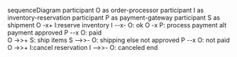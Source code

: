 sequenceDiagram
    participant O as order-processor
    participant I as inventory-reservation
    participant P as payment-gateway
    participant S as shipment
    O -x+ I:reserve inventory
    I --x- O: ok
    O -x P: process payment
    alt payment approved
        P --x O: paid        
        O ->>+ S: ship items
        S -->>- O: shipping
    else not approved
        P --x O: not paid
        O ->>+ I:cancel reservation
        I -->>- O: canceled
    end